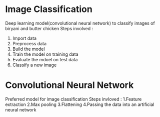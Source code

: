 # Image Classification
Deep learning model(convolutional neural network) to classify images of biryani and butter chicken
Steps involved : 
  1. Import data
  2. Preprocess data 
  3. Build the model 
  4. Train the model on training data
  5. Evaluate the mdoel on test data
  6. Classify a new image

# Convolutional Neural Network
Preferred model for image classification
  Steps invloved : 
  1.Feature extraction
  2.Max pooling
  3.Flattening
  4.Passing the data into an artificial neural network
  
